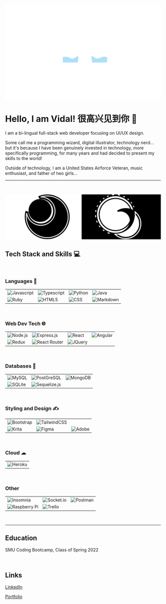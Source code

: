 ![Profile Banner Image](./assets/Banner.png)

# Hello, I am Vidal! 很高兴见到你 👋

I am a bi-lingual full-stack web developer focusing on UI/UX design.

Some call me a programming wizard, digital illustrator, technology nerd... but it's because I have been genuinely invested in technology, more specifically programming, for many years and had decided to present my skills to the world!

Outside of technology, I am a United States Airforce Veteran, music enthusiast, and father of two girls...

---

<br>

![Wide Icons](./assets/wideIcons.png)

## Tech Stack and Skills 💻

<br>

### Languages 📝

|||||
|-|-|-|-|
|![Javascript](https://img.shields.io/badge/JavaScript-F7DF1E?style=for-the-badge&logo=javascript&logoColor=black)| ![Typescript](https://img.shields.io/badge/TypeScript-007ACC?style=for-the-badge&logo=typescript&logoColor=white) |![Python](https://img.shields.io/badge/Python-3776AB?style=for-the-badge&logo=python&logoColor=white)| ![Java](https://img.shields.io/badge/Java-ED8B00?style=for-the-badge&logo=java&logoColor=white)|
|![Ruby](https://img.shields.io/badge/Ruby-CC342D?style=for-the-badge&logo=ruby&logoColor=white)|![HTML5]( 	https://img.shields.io/badge/HTML5-E34F26?style=for-the-badge&logo=html5&logoColor=white)| ![CSS](https://img.shields.io/badge/CSS-239120?&style=for-the-badge&logo=css3&logoColor=white)| ![Markdown]( 	https://img.shields.io/badge/Markdown-000000?style=for-the-badge&logo=markdown&logoColor=white)|

<br>

### Web Dev Tech 🌐
|||||
|-|-|-|-|
|![Node.js](https://img.shields.io/badge/Node.js-43853D?style=for-the-badge&logo=node.js&logoColor=white)| ![Express.js](https://img.shields.io/badge/Express.js-404D59?style=for-the-badge)| ![React](https://img.shields.io/badge/React-20232A?style=for-the-badge&logo=react&logoColor=61DAFB)| ![Angular](https://img.shields.io/badge/Angular-DD0031?style=for-the-badge&logo=angular&logoColor=white)
![Redux](https://img.shields.io/badge/Redux-593D88?style=for-the-badge&logo=redux&logoColor=white)| ![React Router](https://img.shields.io/badge/React_Router-CA4245?style=for-the-badge&logo=react-router&logoColor=white)| ![JQuery]( 	https://img.shields.io/badge/jQuery-0769AD?style=for-the-badge&logo=jquery&logoColor=white)|

<br>

### Databases 💾
||||
|-|-|-|
|![MySQL](https://img.shields.io/badge/MySQL-00000F?style=for-the-badge&logo=mysql&logoColor=white)| ![PostGreSQL](https://img.shields.io/badge/PostgreSQL-316192?style=for-the-badge&logo=postgresql&logoColor=white)| ![MongoDB](https://img.shields.io/badge/MongoDB-4EA94B?style=for-the-badge&logo=mongodb&logoColor=white)|
|![SQLite](https://img.shields.io/badge/SQLite-07405E?style=for-the-badge&logo=sqlite&logoColor=white)| ![Sequelize.js](https://img.shields.io/badge/sequelize-323330?style=for-the-badge&logo=sequelize&logoColor=blue)|

<br>

### Styling and Design ✍
||||
|-|-|-|
|![Bootstrap]( 	https://img.shields.io/badge/Bootstrap-563D7C?style=for-the-badge&logo=bootstrap&logoColor=white)| ![TailwindCSS](https://img.shields.io/badge/Tailwind_CSS-38B2AC?style=for-the-badge&logo=tailwind-css&logoColor=white)|
|![Krita](https://img.shields.io/badge/Krita-203759?style=for-the-badge&logo=krita&logoColor=EEF37B)| ![Figma](https://img.shields.io/badge/figma-%23F24E1E.svg?style=for-the-badge&logo=figma&logoColor=white)|![Adobe](https://img.shields.io/badge/adobe-%23FF0000.svg?style=for-the-badge&logo=adobe&logoColor=white)| 

<br>

### Cloud ☁
||
|-|
|![Heroku](https://img.shields.io/badge/Heroku-430098?style=for-the-badge&logo=heroku&logoColor=white)|


<br>

### Other
||||
|-|-|-|
|![Insomnia](https://img.shields.io/badge/Insomnia-black?style=for-the-badge&logo=insomnia&logoColor=5849BE)|![Socket.io](https://img.shields.io/badge/Socket.io-black?style=for-the-badge&logo=socket.io&badgeColor=010101)|![Postman](https://img.shields.io/badge/Postman-FF6C37?style=for-the-badge&logo=postman&logoColor=white)|
|![Raspberry Pi](https://img.shields.io/badge/-RaspberryPi-C51A4A?style=for-the-badge&logo=Raspberry-Pi)|![Trello](https://img.shields.io/badge/Trello-%23026AA7.svg?style=for-the-badge&logo=Trello&logoColor=white)|

<br>

---

## Education

SMU Coding Bootcamp, Class of Spring 2022

<br>

## Links

[LinkedIn](https://www.linkedin.com/in/vidal-tan-2848741b0/)

[Portfolio](https://vidal-portfolio.herokuapp.com/)
